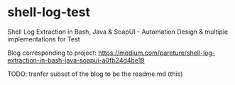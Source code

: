 # shell-log-test
Shell Log Extraction in Bash, Java &amp; SoapUI - Automation Design &amp; multiple implementations for Test

Blog corresponding to project:
https://medium.com/pareture/shell-log-extraction-in-bash-java-soapui-a0fb24d4be19

TODO: tranfer subset of the blog to be the readme.md (this)
